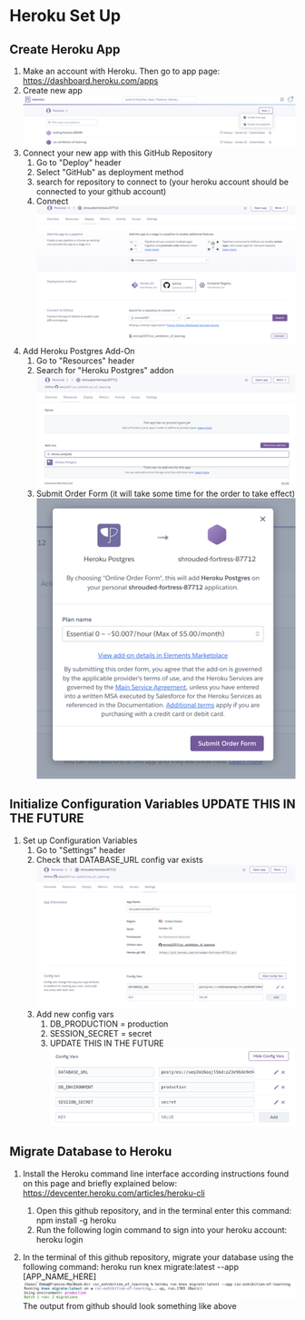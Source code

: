 # Heroku Set Up
## Create Heroku App
1. Make an account with Heroku. Then go to app page: https://dashboard.heroku.com/apps
2. Create new app
![Create new App with Heroku](Images/heroku_setup/create_new_app_heroku.png)
3. Connect your new app with this GitHub Repository
    1. Go to "Deploy" header
    2. Select "GitHub" as deployment method
    3. search for repository to connect to (your heroku account should be connected to your github account)
    4. Connect
![Connect Heroku and Github](Images/heroku_setup/connect_heroku_github.png)
4. Add Heroku Postgres Add-On
    1. Go to "Resources" header
    2. Search for "Heroku Postgres" addon
![Add Heroku Postgres Add-On](Images/heroku_setup/add_heroku_postgres.png)
    3. Submit Order Form (it will take some time for the order to take effect)
![Postgress Order Form](Images/heroku_setup/postgres_order_form.png)

## Initialize Configuration Variables UPDATE THIS IN THE FUTURE 
1. Set up Configuration Variables
    1. Go to "Settings" header
    2. Check that DATABASE_URL config var exists
![Initial Database Config Var](Images/heroku_setup/initial_database_config_var.png)
    3. Add new config vars
        1. DB_PRODUCTION = production
        2. SESSION_SECRET = secret
        3. UPDATE THIS IN THE FUTURE
![Final Config Vars](Images/heroku_setup/final_config_vars.png)

## Migrate Database to Heroku
1. Install the Heroku command line interface according instructions found on this page and briefly explained below: https://devcenter.heroku.com/articles/heroku-cli
    1. Open this github repository, and in the terminal enter this command: npm install -g heroku
    2. Run the following login command to sign into your heroku account: heroku login

2. In the terminal of this github repository, migrate your database using the following command: heroku run knex migrate:latest --app [APP_NAME_HERE]
![Github script of above command](Images/heroku_setup/run_migrations_heroku_cli.png)
The output from github should look something like above

